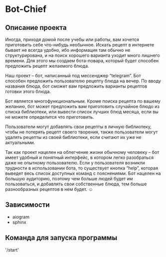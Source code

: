 # Bot-Chief
## Описание проекта
Иногда, приходя домой после учебы или работы, вам хочется приготовить себе что-нибудь необычное. Искать рецепт в интернете бывает не всегда удобно, ибо информация там обычно не структурирована, и на поиск хорошего варианта уходит много лишнего времени. Для этого мы создаем бота-повара, который будет способен предложить рецепт желаемого блюда.

Наш проект – бот, написанный под мессенджер “telegram”. Бот способен предложить пользователю рецепту блюда на вечер. По вводу названия блюда, бот сможет вам предложить варианты рецептов готовки этого блюда.

Бот является многофункциональным. Кроме поиска рецепта по вашему желанию, бот может предложить вам приготовить случайное блюдо из списка библиотеки, или вывести список лучших блюд месяца, если вы не можете определится что приготовить. 

Пользователи могут добавлять свои рецепты в личную библиотеку, чтобы не потерять рецепт своего творения, также пользователи могут удалять рецепты из своей библиотеки, если считают их уже не актуальными.

Так как проект нацелен на облегчение жизни обычному человеку – бот имеет удобный и понятный интерфейс, в котором легко разобраться даже не опытному пользователю. Если у пользователя возникли трудности в использовании бота, то существует кнопка “help”, которая выведет весь список доступных команд с пояснениями.
Бот нацелен на большую аудиторию, поэтому чем больше людей будет им пользоваться, и добавлять свои собственные блюда, тем больше разнообразных рецептов в нем будет. :relaxed:

## Зависимости
- aiogram
- sphinx

## Команда для запуска программы
'/start'
